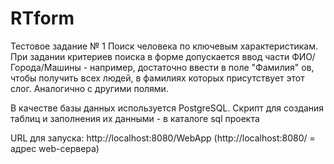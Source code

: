 # RTform
Тестовое задание № 1
Поиск человека по ключевым характеристикам.
При задании критериев поиска в форме допускается ввод части ФИО/Города/Машины - например, достаточно ввести в поле "Фамилия" ов, 
чтобы получить всех людей, в фамилиях которых присутствует этот слог. Аналогично с другими полями.

В качестве базы данных используется PostgreSQL.
Скрипт для создания таблиц и заполнения их данными - в каталоге sql проекта 

URL для запуска:
http://localhost:8080/WebApp (http://localhost:8080/ = адрес web-сервера)

